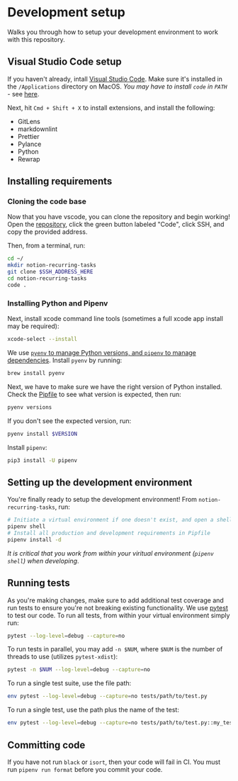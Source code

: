 # Development setup

Walks you through how to setup your development environment to work with this repository.

## Visual Studio Code setup

If you haven't already, intall [Visual Studio Code](https://code.visualstudio.com/download). Make sure it's installed in
the `/Applications` directory on MacOS. _You may have to install `code` in `PATH`_ - see [here](https://stackoverflow.com/questions/29955500/code-not-working-in-command-line-for-visual-studio-code-on-osx-mac/39604469#39604469).

Next, hit `Cmd + Shift + X` to install extensions, and install the following:

- GitLens
- markdownlint
- Prettier
- Pylance
- Python
- Rewrap

## Installing requirements

### Cloning the code base

Now that you have vscode, you can clone the repository and begin working! Open the
[repository](https://github.com/fwallacevt/notion-recurring-tasks/), click the green button labeled "Code", click SSH,
and copy the provided address.

Then, from a terminal, run:

```sh
cd ~/
mkdir notion-recurring-tasks
git clone $SSH_ADDRESS_HERE
cd notion-recurring-tasks
code .
```

### Installing Python and Pipenv

Next, install xcode command line tools (sometimes a full xcode app install may be required):

```sh
xcode-select --install
```

We use [`pyenv` to manage Python versions, and `pipenv` to manage
dependencies](https://hackernoon.com/reaching-python-development-nirvana-bb5692adf30c). Install `pyenv` by running:

```sh
brew install pyenv
```

Next, we have to make sure we have the right version of Python installed. Check the [Pipfile](../Pipfile) to see what
version is expected, then run:

```sh
pyenv versions
```

If you don't see the expected version, run:

```sh
pyenv install $VERSION
```

Install `pipenv`:

```sh
pip3 install -U pipenv
```

## Setting up the development environment

You're finally ready to setup the development environment! From `notion-recurring-tasks`, run:

```sh
# Initiate a virtual environment if one doesn't exist, and open a shell inside it
pipenv shell
# Install all production and development requirements in Pipfile
pipenv install -d
```

_*It is critical that you work from within your viritual environment (`pipenv shell`) when developing*_.

## Running tests

As you're making changes, make sure to add additional test coverage and run tests to ensure you're not breaking existing
functionality. We use [pytest](https://docs.pytest.org/en/6.2.x/) to test our code. To run all tests, from within your
virtual environment simply run:

```sh
pytest --log-level=debug --capture=no
```

To run tests in parallel, you may add `-n $NUM`, where `$NUM` is the number of threads to use (utilizes `pytest-xdist`):

```sh
pytest -n $NUM --log-level=debug --capture=no
```

To run a single test suite, use the file path:

```sh
env pytest --log-level=debug --capture=no tests/path/to/test.py
```

To run a single test, use the path plus the name of the test:

```sh
env pytest --log-level=debug --capture=no tests/path/to/test.py::my_test_name
```

## Committing code

If you have not run `black` or `isort`, then your code will fail in CI. You must run `pipenv run format` before you
commit your code.
